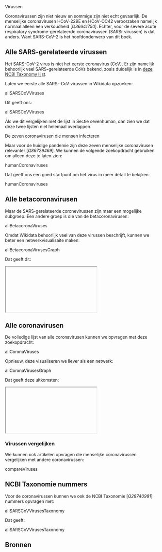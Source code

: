 <section level="#" label="viruses">Virussen</section>

Coronavirussen zijn niet nieuw en sommige zijn niet echt gevaarlijk.
De menselijke coronavirusen HCoV-229E en HCoV-OC42 veroorzaken namelijk
normaal alleen een verkoudheid [<cite>Q36641750</cite>]. Echter, voor
de 
<topic>severe acute respiratory syndrome-gerelateerde coronavirussen</topic> (<topic>SARSr virussen</topic>)
is dat anders. Want SARS-CoV-2 is het hoofdonderwerp van dit boek.

## Alle SARS-gerelateerde virussen

Het <topic>SARS-CoV-2</topic> <topic>virus</topic> is niet het eerste <topic>coronavirus</topic> (CoV). Er zijn
namelijk behoorlijk veel SARS-gerelateerde CoVs bekend, zoals duidelijk is in
[deze NCBI Taxonomy lijst](https://www.ncbi.nlm.nih.gov/Taxonomy/Browser/wwwtax.cgi?mode=Undef&id=694009&lvl=3&keep=1&srchmode=1&unlock).

Laten we eerste alle SARSr-CoV virussen in Wikidata opzoeken:

<sparql>allSARSCoVViruses</sparql>

Dit geeft ons:

<out>allSARSCoVViruses</out>

Als we dit vergelijken met de lijst in Sectie <xref>sevenhuman</xref>, dan zien we dat
deze twee lijsten niet helemaal overlappen.

<section level="##" label="sevenhuman">De zeven coronavirusen die mensen infecteren</section>

Maar voor de huidige pandemie zijn deze zeven menselijke coronavirusen relevanter [<cite>Q86729469</cite>].
We kunnen de volgende zoekopdracht gebruiken om alleen deze te laten zien:

<sparql>humanCoronaviruses</sparql>

Dat geeft ons een goed startpunt om het virus in meer detail te bekijken:

<out>humanCoronaviruses</out>

## Alle betacoronavirusen

Maar de SARS-gerelateerde coronevirussen zijn maar een mogelijke subgroep. Een andere groep is die van de betacoronavirusen:

<sparql>allBetacoronaViruses</sparql>

Omdat Wikidata behoorlijk veel van deze virussen beschrijft, kunnen we beter een netwerkvisualisaite maken:

<sparql>allBetacoronaVirusesGraph</sparql>

Dat geeft dit:

<iframe>allBetacoronaVirusesGraph</iframe>

## Alle coronavirusen

De volledige lijst van alle coronavirusen kunnen we opvragen met deze zoekopdracht:

<sparql>allCoronaViruses</sparql>

Opnieuw, deze visualiseren we liever als een netwerk:

<sparql>allCoronaVirusesGraph</sparql>

Dat geeft deze uitkomsten:

<iframe>allCoronaVirusesGraph</iframe>

### Virussen vergelijken

We kunnen ook artikelen opvragen die menselijke coronavirussen vergelijken met andere coronavirussen:

<sparql>compareViruses</sparql>

## NCBI Taxonomie nummers

Voor de coronavirussen kunnen we ook de <topic>NCBI Taxonomie</topic> [<cite>Q28740981</cite>] nummers opvragen met:

<sparql>allSARSCoVVirusesTaxonomy</sparql>

Dat geeft:

<out>allSARSCoVVirusesTaxonomy</out>

## Bronnen

<references/>

